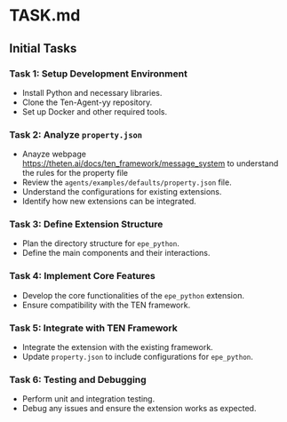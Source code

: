 # TASK.md

## Initial Tasks

### Task 1: Setup Development Environment

- Install Python and necessary libraries.
- Clone the Ten-Agent-yy repository.
- Set up Docker and other required tools.

### Task 2: Analyze `property.json`

- Anayze webpage https://theten.ai/docs/ten_framework/message_system to understand the rules for the property file
- Review the `agents/examples/defaults/property.json` file.
- Understand the configurations for existing extensions.
- Identify how new extensions can be integrated.

### Task 3: Define Extension Structure

- Plan the directory structure for `epe_python`.
- Define the main components and their interactions.

### Task 4: Implement Core Features

- Develop the core functionalities of the `epe_python` extension.
- Ensure compatibility with the TEN framework.

### Task 5: Integrate with TEN Framework

- Integrate the extension with the existing framework.
- Update `property.json` to include configurations for `epe_python`.

### Task 6: Testing and Debugging

- Perform unit and integration testing.
- Debug any issues and ensure the extension works as expected.
